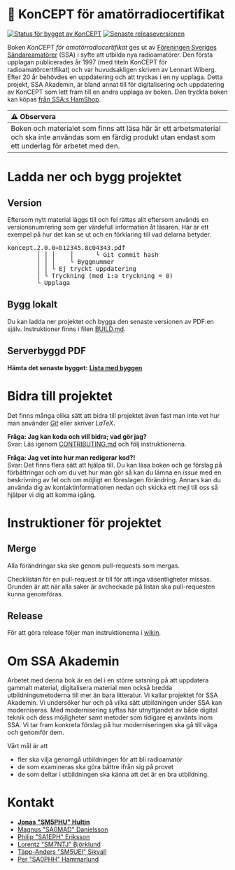 📘 KonCEPT för amatör&shy;radio&shy;certifikat
============

[![Status för bygget av KonCEPT](https://github.com/SverigesSandareamatorer/SSA-Akademin/actions/workflows/bygg.yml/badge.svg)](https://github.com/SverigesSandareamatorer/SSA-Akademin/actions/workflows/bygg.yml)
[![Senaste releaseversionen](https://img.shields.io/github/v/release/SverigesSandareamatorer/SSA-Akademin?display_name=tag&sort=semver)](https://github.com/SverigesSandareamatorer/SSA-Akademin/releases)

Boken _KonCEPT för amatörradiocertifikat_ ges ut av
[Föreningen Sveriges Sändareamatörer](https://www.ssa.se) (SSA) i syfte att
utbilda nya radioamatörer.
Den första upplagan publicerades år 1997 (med titeln KonCEPT för
radioamatörcertifikat) och var huvudsakligen skriven av Lennart Wiberg.
Efter 20&nbsp;år behövdes en uppdatering och att tryckas i en ny upplaga.
Detta projekt, SSA Akademin, är bland annat till för digitalisering och
uppdatering av KonCEPT som lett fram till en andra upplaga av boken.
Den tryckta boken kan köpas
[från SSA:s HamShop](https://hamshop.ssa.se/index.php?route=product/product&path=87_88&product_id=72).

| :warning: **Observera** |
|:---------------------------|
| Boken och materialet som finns att läsa här är ett arbetsmaterial och ska inte användas som en färdig produkt utan endast som ett underlag för arbetet med den. |

# Ladda ner och bygg projektet

## Version

Eftersom nytt material läggs till och fel rättas allt eftersom används en
versionsnumrering som ger värdefull information åt läsaren.
Här är ett exempel på hur det kan se ut och en förklaring till vad delarna
betyder.

<pre>
koncept.2.0.0+b12345.8c04343.pdf
        │ │ │    │      └ Git commit hash
        │ │ │    └ Byggnummer
        │ │ └ Ej tryckt uppdatering
        │ └ Tryckning (med 1:a tryckning = 0)
        └ Upplaga
</pre>

## Bygg lokalt

Du kan ladda ner projektet och bygga den senaste versionen av PDF:en
själv. Instruktioner finns i filen [BUILD.md](BUILD.md).

## Serverbyggd PDF

**Hämta det senaste bygget:**
**[Lista med byggen](https://github.com/SverigesSandareamatorer/SSA-Akademin/actions?query=branch%3Amaster+)**


# Bidra till projektet

Det finns många olika sätt att bidra till projektet även fast man
inte vet hur man använder *[Git](https://www.git-scm.com)* eller skriver *LaTeX*.

**Fråga: Jag kan koda och vill bidra; vad gör jag?**<br>
Svar: Läs igenom [CONTRIBUTING.md](.github/CONTRIBUTING.md) och följ
instruktionerna.

**Fråga: Jag vet inte hur man redigerar kod?!**<br>
Svar: Det finns flera sätt att hjälpa till. Du kan läsa boken och ge
förslag på förbättringar och om du vet hur man gör så kan du lämna
en *issue* med en beskrivning av fel och om möjligt en föreslagen
förändring. Annars kan du använda dig av kontaktinformationen nedan
och skicka ett mejl till oss så hjälper vi dig att komma igång.


# Instruktioner för projektet

## Merge
Alla förändringar ska ske genom pull-requests som mergas.

Checklistan för en pull-request är till för att inga väsentligheter missas.
Grunden är att när alla saker är avcheckade på listan ska pull-requesten
kunna genomföras.

## Release
För att göra release följer man instruktionerna i [wikin](https://github.com/SverigesSandareamatorer/SSA-Akademin/wiki/Releaseinstruktion).


# Om SSA Akademin

Arbetet med denna bok är en del i en större satsning på att
uppdatera gammalt material, digitalisera material men också bredda
utbildningsmetoderna till mer än bara litteratur. Vi kallar projektet
för SSA Akademin. Vi undersöker hur och på vilka sätt utbildningen
under SSA kan moderniseras. Med modernisering syftas här utnyttjandet av
både digital teknik och dess möjligheter samt metoder som tidigare ej
använts inom SSA. Vi tar fram konkreta förslag på hur moderniseringen
ska gå till väga och genomför dem.

Vårt mål är att
-   fler ska vilja genomgå utbildningen för att bli radioamatör
-   de som examineras ska göra bättre ifrån sig på provet
-   de som deltar i utbildningen ska känna att det är en bra utbildning.

# Kontakt

-   [**Jonas "SM5PHU" Hultin**](mailto:sm5phu@gmail.com)
-   [Magnus "SA0MAD" Danielsson](mailto:magnus@rubidium.se)
-   [Philip "SA1EPH" Eriksson](mailto:philiperiksson@gmail.com)
-   [Lorentz "SM7NTJ" Björklund](mailto:lorentz@bet.se)
-   [Täpp-Anders "SM5UEI" Sikvall](mailto:anders@sikvall.se)
-   [Per "SA0PHH" Hammarlund](mailto:gladbjorn@gmail.com)
